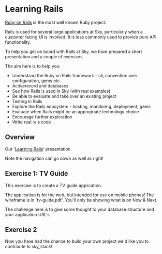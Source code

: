 # Learning Rails

[Ruby on Rails](http://www.rubyonrails.org) is the most well known Ruby project.

Rails is used for several large applications at Sky, particularly when a customer facing UI is involved. It is less commonly used to provide pure API functionality.

To help you get on board with Rails at Sky, we have prepared a short presentation and a couple of exercises.

The aim here is to help you:

* Understand the Ruby on Rails framework - cli, convention over configuration, gems etc.
* Activerecord and databases
* See how Rails is used in Sky (with real examples)
* Be able to evaluate and take over an existing project
* Testing in Rails
* Explore the Rails ecosystem - hosting, monitoring, deployment, gems
* Evaluate when Rails might be an appropriate technology choice
* Encourage further exploration
* Write real rais code

## Overview

Our '[Learning Rails](http://slides.com/dtt101/learning-rails)' presentation.

Note the navigation can go down as well as right!

## Exercise 1: TV Guide

This exercise is to create a TV guide application.

The application is for the web, but intended for use on mobile phones!
The wireframe is in 'tv-guide.pdf'.
You'll only be showing what is on Now & Next.

The challenge here is to give some thought to your database structure and your application URL's

## Exercise 2

Now you have had the chance to build your own project we'd like you to contribute to sky_stack!
